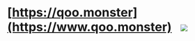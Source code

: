 # [https://qoo.monster](https://www.qoo.monster) &nbsp; ![](https://img.shields.io/website?url=https%3A%2F%2Fwww.qoo.monster)
